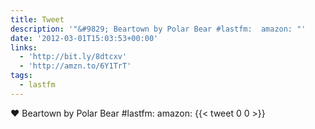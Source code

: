 ```yaml
---
title: Tweet
description: '"&#9829; Beartown by Polar Bear #lastfm:  amazon: "'
date: '2012-03-01T15:03:53+00:00'
links:
  - 'http://bit.ly/8dtcxv'
  - 'http://amzn.to/6Y1TrT'
tags:
  - lastfm
---
```

&#9829; Beartown by Polar Bear #lastfm:  amazon: 
      {{< tweet 0 0 >}}
    
